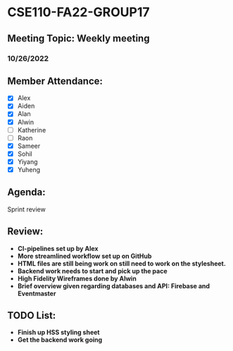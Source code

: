 # CSE110-FA22-GROUP17
## Meeting Topic: Weekly meeting
### 10/26/2022 

## Member Attendance:
- [x] Alex
- [x] Aiden
- [x] Alan
- [x] Alwin
- [ ] Katherine
- [ ] Raon
- [x] Sameer
- [x] Sohil
- [x] Yiyang
- [x] Yuheng

## Agenda:
  Sprint review
## Review: 
 - **CI-pipelines set up by Alex**
 - **More streamlined workflow set up on GitHub**
 - **HTML files are still being work on still need to work on the stylesheet.**
 - **Backend work needs to start and pick up the pace**
 - **High Fidelity Wireframes done by Alwin**
 - **Brief overview given regarding databases and API: Firebase and Eventmaster**
  
 
   

## TODO List:
 - **Finish up HSS styling sheet**
 - **Get the backend work going**
